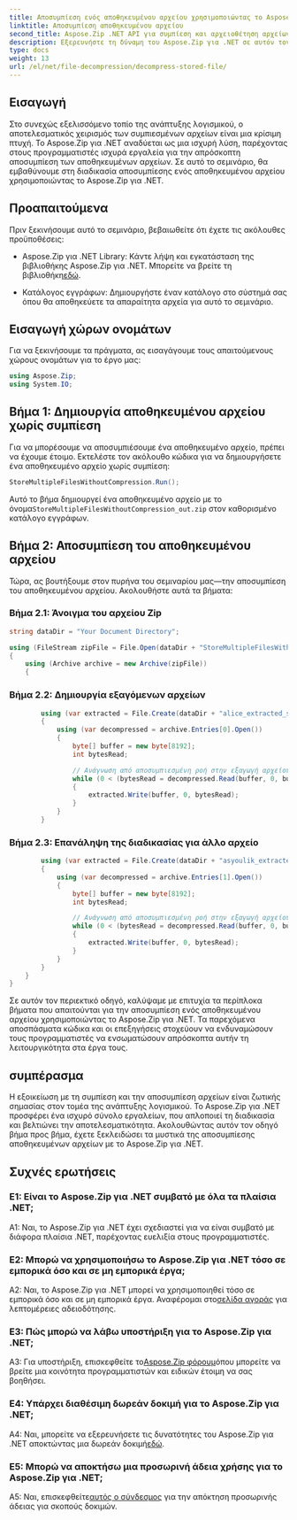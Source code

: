 ```yaml
---
title: Αποσυμπίεση ενός αποθηκευμένου αρχείου χρησιμοποιώντας το Aspose.Zip για .NET
linktitle: Αποσυμπίεση αποθηκευμένου αρχείου
second_title: Aspose.Zip .NET API για συμπίεση και αρχειοθέτηση αρχείων
description: Εξερευνήστε τη δύναμη του Aspose.Zip για .NET σε αυτόν τον αναλυτικό οδηγό για την αποσυμπίεση αποθηκευμένων αρχείων. Βελτιώστε τις δεξιότητές σας στην ανάπτυξη λογισμικού με μια ισχυρή λύση για αποτελεσματικό χειρισμό αρχείων.
type: docs
weight: 13
url: /el/net/file-decompression/decompress-stored-file/
---
```

## Εισαγωγή

Στο συνεχώς εξελισσόμενο τοπίο της ανάπτυξης λογισμικού, ο αποτελεσματικός χειρισμός των συμπιεσμένων αρχείων είναι μια κρίσιμη πτυχή. Το Aspose.Zip για .NET αναδύεται ως μια ισχυρή λύση, παρέχοντας στους προγραμματιστές ισχυρά εργαλεία για την απρόσκοπτη αποσυμπίεση των αποθηκευμένων αρχείων. Σε αυτό το σεμινάριο, θα εμβαθύνουμε στη διαδικασία αποσυμπίεσης ενός αποθηκευμένου αρχείου χρησιμοποιώντας το Aspose.Zip για .NET.

## Προαπαιτούμενα

Πριν ξεκινήσουμε αυτό το σεμινάριο, βεβαιωθείτε ότι έχετε τις ακόλουθες προϋποθέσεις:

- Aspose.Zip για .NET Library: Κάντε λήψη και εγκατάσταση της βιβλιοθήκης Aspose.Zip για .NET. Μπορείτε να βρείτε τη βιβλιοθήκη[εδώ](https://releases.aspose.com/zip/net/).

- Κατάλογος εγγράφων: Δημιουργήστε έναν κατάλογο στο σύστημά σας όπου θα αποθηκεύετε τα απαραίτητα αρχεία για αυτό το σεμινάριο.

## Εισαγωγή χώρων ονομάτων

Για να ξεκινήσουμε τα πράγματα, ας εισαγάγουμε τους απαιτούμενους χώρους ονομάτων για το έργο μας:

```csharp
using Aspose.Zip;
using System.IO;
```

## Βήμα 1: Δημιουργία αποθηκευμένου αρχείου χωρίς συμπίεση

Για να μπορέσουμε να αποσυμπιέσουμε ένα αποθηκευμένο αρχείο, πρέπει να έχουμε έτοιμο. Εκτελέστε τον ακόλουθο κώδικα για να δημιουργήσετε ένα αποθηκευμένο αρχείο χωρίς συμπίεση:

```csharp
StoreMultipleFilesWithoutCompression.Run();
```

 Αυτό το βήμα δημιουργεί ένα αποθηκευμένο αρχείο με το όνομα`StoreMultipleFilesWithoutCompression_out.zip` στον καθορισμένο κατάλογο εγγράφων.

## Βήμα 2: Αποσυμπίεση του αποθηκευμένου αρχείου

Τώρα, ας βουτήξουμε στον πυρήνα του σεμιναρίου μας—την αποσυμπίεση του αποθηκευμένου αρχείου. Ακολουθήστε αυτά τα βήματα:

### Βήμα 2.1: Άνοιγμα του αρχείου Zip

```csharp
string dataDir = "Your Document Directory";

using (FileStream zipFile = File.Open(dataDir + "StoreMultipleFilesWithoutCompression_out.zip", FileMode.Open))
{
    using (Archive archive = new Archive(zipFile))
    {
```

### Βήμα 2.2: Δημιουργία εξαγόμενων αρχείων

```csharp
        using (var extracted = File.Create(dataDir + "alice_extracted_store_out.txt"))
        {
            using (var decompressed = archive.Entries[0].Open())
            {
                byte[] buffer = new byte[8192];
                int bytesRead;

                // Ανάγνωση από αποσυμπιεσμένη ροή στην εξαγωγή αρχείου.
                while (0 < (bytesRead = decompressed.Read(buffer, 0, buffer.Length)))
                {
                    extracted.Write(buffer, 0, bytesRead);
                }
            }
        }
```

### Βήμα 2.3: Επανάληψη της διαδικασίας για άλλο αρχείο

```csharp
        using (var extracted = File.Create(dataDir + "asyoulik_extracted_store_out.txt"))
        {
            using (var decompressed = archive.Entries[1].Open())
            {
                byte[] buffer = new byte[8192];
                int bytesRead;

                // Ανάγνωση από αποσυμπιεσμένη ροή στην εξαγωγή αρχείου.
                while (0 < (bytesRead = decompressed.Read(buffer, 0, buffer.Length)))
                {
                    extracted.Write(buffer, 0, bytesRead);
                }
            }
        }
    }
}
```

Σε αυτόν τον περιεκτικό οδηγό, καλύψαμε με επιτυχία τα περίπλοκα βήματα που απαιτούνται για την αποσυμπίεση ενός αποθηκευμένου αρχείου χρησιμοποιώντας το Aspose.Zip για .NET. Τα παρεχόμενα αποσπάσματα κώδικα και οι επεξηγήσεις στοχεύουν να ενδυναμώσουν τους προγραμματιστές να ενσωματώσουν απρόσκοπτα αυτήν τη λειτουργικότητα στα έργα τους.

## συμπέρασμα

Η εξοικείωση με τη συμπίεση και την αποσυμπίεση αρχείων είναι ζωτικής σημασίας στον τομέα της ανάπτυξης λογισμικού. Το Aspose.Zip για .NET προσφέρει ένα ισχυρό σύνολο εργαλείων, που απλοποιεί τη διαδικασία και βελτιώνει την αποτελεσματικότητα. Ακολουθώντας αυτόν τον οδηγό βήμα προς βήμα, έχετε ξεκλειδώσει τα μυστικά της αποσυμπίεσης αποθηκευμένων αρχείων με το Aspose.Zip για .NET.

## Συχνές ερωτήσεις

### Ε1: Είναι το Aspose.Zip για .NET συμβατό με όλα τα πλαίσια .NET;

A1: Ναι, το Aspose.Zip για .NET έχει σχεδιαστεί για να είναι συμβατό με διάφορα πλαίσια .NET, παρέχοντας ευελιξία στους προγραμματιστές.

### Ε2: Μπορώ να χρησιμοποιήσω το Aspose.Zip για .NET τόσο σε εμπορικά όσο και σε μη εμπορικά έργα;

 A2: Ναι, το Aspose.Zip για .NET μπορεί να χρησιμοποιηθεί τόσο σε εμπορικά όσο και σε μη εμπορικά έργα. Αναφέρομαι στο[σελίδα αγοράς](https://purchase.aspose.com/buy) για λεπτομέρειες αδειοδότησης.

### Ε3: Πώς μπορώ να λάβω υποστήριξη για το Aspose.Zip για .NET;

 A3: Για υποστήριξη, επισκεφθείτε το[Aspose.Zip φόρουμ](https://forum.aspose.com/c/zip/37)όπου μπορείτε να βρείτε μια κοινότητα προγραμματιστών και ειδικών έτοιμη να σας βοηθήσει.

### Ε4: Υπάρχει διαθέσιμη δωρεάν δοκιμή για το Aspose.Zip για .NET;

 A4: Ναι, μπορείτε να εξερευνήσετε τις δυνατότητες του Aspose.Zip για .NET αποκτώντας μια δωρεάν δοκιμή[εδώ](https://releases.aspose.com/).

### Ε5: Μπορώ να αποκτήσω μια προσωρινή άδεια χρήσης για το Aspose.Zip για .NET;

 A5: Ναι, επισκεφθείτε[αυτός ο σύνδεσμος](https://purchase.aspose.com/temporary-license/) για την απόκτηση προσωρινής άδειας για σκοπούς δοκιμών.